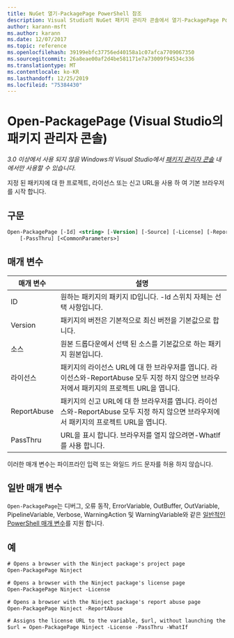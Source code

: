 ```yaml
---
title: NuGet 열기-PackagePage PowerShell 참조
description: Visual Studio의 NuGet 패키지 관리자 콘솔에서 열기-PackagePage PowerShell 명령에 대 한 참조입니다.
author: karann-msft
ms.author: karann
ms.date: 12/07/2017
ms.topic: reference
ms.openlocfilehash: 39199ebfc37756ed40158a1c07afca7709067350
ms.sourcegitcommit: 26a8eae00af2d4be581171e7a73009f94534c336
ms.translationtype: MT
ms.contentlocale: ko-KR
ms.lasthandoff: 12/25/2019
ms.locfileid: "75384430"
---
```

# <a name="open-packagepage-package-manager-console-in-visual-studio"></a>Open-PackagePage (Visual Studio의 패키지 관리자 콘솔)

*3.0 이상에서 사용 되지 않음 Windows의 Visual Studio에서 [패키지 관리자 콘솔](../../consume-packages/install-use-packages-powershell.md) 내 에서만 사용할 수 있습니다.*

지정 된 패키지에 대 한 프로젝트, 라이선스 또는 신고 URL을 사용 하 여 기본 브라우저를 시작 합니다.

## <a name="syntax"></a>구문

```ps
Open-PackagePage [-Id] <string> [-Version] [-Source] [-License] [-ReportAbuse]
    [-PassThru] [<CommonParameters>]
```

## <a name="parameters"></a>매개 변수

| 매개 변수 | 설명 |
| --- | --- |
| ID | 원하는 패키지의 패키지 ID입니다. -Id 스위치 자체는 선택 사항입니다. |
| Version | 패키지의 버전은 기본적으로 최신 버전을 기본값으로 합니다. |
| 소스 | 원본 드롭다운에서 선택 된 소스를 기본값으로 하는 패키지 원본입니다. |
| 라이선스 | 패키지의 라이선스 URL에 대 한 브라우저를 엽니다. 라이선스와-ReportAbuse 모두 지정 하지 않으면 브라우저에서 패키지의 프로젝트 URL을 엽니다. |
| ReportAbuse | 패키지의 신고 URL에 대 한 브라우저를 엽니다. 라이선스와-ReportAbuse 모두 지정 하지 않으면 브라우저에서 패키지의 프로젝트 URL을 엽니다. |
| PassThru | URL을 표시 합니다. 브라우저를 열지 않으려면-WhatIf를 사용 합니다. |

이러한 매개 변수는 파이프라인 입력 또는 와일드 카드 문자를 허용 하지 않습니다.

## <a name="common-parameters"></a>일반 매개 변수

`Open-PackagePage`는 디버그, 오류 동작, ErrorVariable, OutBuffer, OutVariable, PipelineVariable, Verbose, WarningAction 및 WarningVariable와 같은 [일반적인 PowerShell 매개 변수](https://go.microsoft.com/fwlink/?LinkID=113216)를 지원 합니다.

## <a name="examples"></a>예

```ps
# Opens a browser with the Ninject package's project page
Open-PackagePage Ninject

# Opens a browser with the Ninject package's license page
Open-PackagePage Ninject -License

# Opens a browser with the Ninject package's report abuse page  
Open-PackagePage Ninject -ReportAbuse

# Assigns the license URL to the variable, $url, without launching the browser
$url = Open-PackagePage Ninject -License -PassThru -WhatIf
```